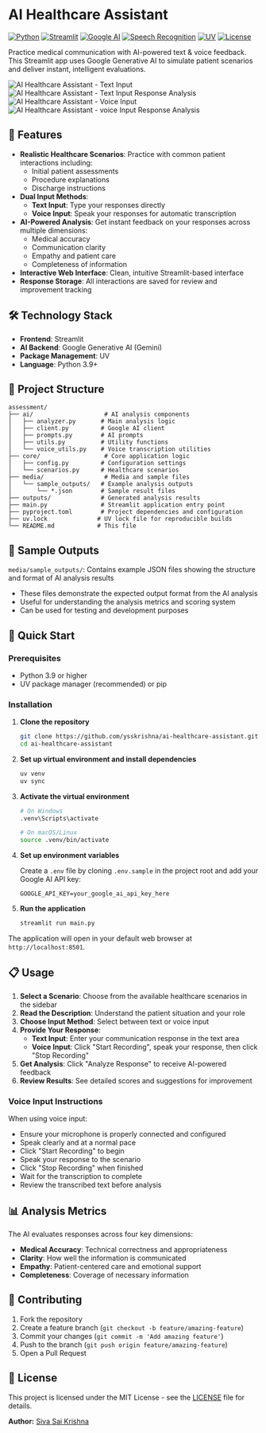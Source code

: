 # AI Healthcare Assistant

[![Python](https://img.shields.io/badge/Python-3.9+-blue.svg)](https://www.python.org/downloads/)
[![Streamlit](https://img.shields.io/badge/Streamlit-1.28+-red.svg)](https://streamlit.io/)
[![Google AI](https://img.shields.io/badge/Google%20AI-Gemini-orange.svg)](https://ai.google.dev/)
[![Speech Recognition](https://img.shields.io/badge/Speech%20Recognition-lightblue.svg)](https://pypi.org/project/SpeechRecognition/)
[![UV](https://img.shields.io/badge/UV-Package%20Manager-green.svg)](https://docs.astral.sh/uv/)
[![License](https://img.shields.io/badge/License-MIT-yellow.svg)](LICENSE)

Practice medical communication with AI-powered text & voice feedback. This Streamlit app uses Google Generative AI to simulate patient scenarios and deliver instant, intelligent evaluations.


![AI Healthcare Assistant - Text Input](media/text_input.png)
![AI Healthcare Assistant - Text Input Response Analysis](media/text_input_analysis.png)
![AI Healthcare Assistant - Voice Input](media/voice_input.png)
![AI Healthcare Assistant - voice Input Response Analysis](media/voice_input_analysis.png)

## 🏥 Features

- **Realistic Healthcare Scenarios**: Practice with common patient interactions including:
  - Initial patient assessments
  - Procedure explanations
  - Discharge instructions
- **Dual Input Methods**: 
  - **Text Input**: Type your responses directly
  - **Voice Input**: Speak your responses for automatic transcription
- **AI-Powered Analysis**: Get instant feedback on your responses across multiple dimensions:
  - Medical accuracy
  - Communication clarity
  - Empathy and patient care
  - Completeness of information
- **Interactive Web Interface**: Clean, intuitive Streamlit-based interface
- **Response Storage**: All interactions are saved for review and improvement tracking

## 🛠️ Technology Stack

- **Frontend**: Streamlit
- **AI Backend**: Google Generative AI (Gemini)
- **Package Management**: UV
- **Language**: Python 3.9+

## 📁 Project Structure

```
assessment/
├── ai/                    # AI analysis components
│   ├── analyzer.py       # Main analysis logic
│   ├── client.py         # Google AI client
│   ├── prompts.py        # AI prompts
│   ├── utils.py          # Utility functions
│   └── voice_utils.py    # Voice transcription utilities
├── core/                  # Core application logic
│   ├── config.py         # Configuration settings
│   └── scenarios.py      # Healthcare scenarios
├── media/                 # Media and sample files
│   └── sample_outputs/   # Example analysis outputs
│       └── *.json        # Sample result files
├── outputs/              # Generated analysis results
├── main.py               # Streamlit application entry point
├── pyproject.toml        # Project dependencies and configuration
├── uv.lock              # UV lock file for reproducible builds
└── README.md            # This file
```

## 📂 Sample Outputs

`media/sample_outputs/`: Contains example JSON files showing the structure and format of AI analysis results
- These files demonstrate the expected output format from the AI analysis
- Useful for understanding the analysis metrics and scoring system
- Can be used for testing and development purposes

## 🚀 Quick Start

### Prerequisites

- Python 3.9 or higher
- UV package manager (recommended) or pip

### Installation

1. **Clone the repository**
   ```bash
   git clone https://github.com/ysskrishna/ai-healthcare-assistant.git
   cd ai-healthcare-assistant
   ```

2. **Set up virtual environment and install dependencies**
   ```bash
   uv venv
   uv sync
   ```

3. **Activate the virtual environment**
   ```bash
   # On Windows
   .venv\Scripts\activate
   
   # On macOS/Linux
   source .venv/bin/activate
   ```

4. **Set up environment variables**
   
   Create a `.env` file by cloning `.env.sample` in the project root and add your Google AI API key:
   ```
   GOOGLE_API_KEY=your_google_ai_api_key_here
   ```

5. **Run the application**
   ```bash
   streamlit run main.py
   ```

The application will open in your default web browser at `http://localhost:8501`.

## 📋 Usage

1. **Select a Scenario**: Choose from the available healthcare scenarios in the sidebar
2. **Read the Description**: Understand the patient situation and your role
3. **Choose Input Method**: Select between text or voice input
4. **Provide Your Response**:
   - **Text Input**: Enter your communication response in the text area
   - **Voice Input**: Click "Start Recording", speak your response, then click "Stop Recording"
5. **Get Analysis**: Click "Analyze Response" to receive AI-powered feedback
6. **Review Results**: See detailed scores and suggestions for improvement

### Voice Input Instructions

When using voice input:
- Ensure your microphone is properly connected and configured
- Speak clearly and at a normal pace
- Click "Start Recording" to begin
- Speak your response to the scenario
- Click "Stop Recording" when finished
- Wait for the transcription to complete
- Review the transcribed text before analysis

## 📊 Analysis Metrics

The AI evaluates responses across four key dimensions:

- **Medical Accuracy**: Technical correctness and appropriateness
- **Clarity**: How well the information is communicated
- **Empathy**: Patient-centered care and emotional support
- **Completeness**: Coverage of necessary information

## 🤝 Contributing

1. Fork the repository
2. Create a feature branch (`git checkout -b feature/amazing-feature`)
3. Commit your changes (`git commit -m 'Add amazing feature'`)
4. Push to the branch (`git push origin feature/amazing-feature`)
5. Open a Pull Request

## 📝 License

This project is licensed under the MIT License - see the [LICENSE](LICENSE) file for details.

**Author:** [Siva Sai Krishna](https://github.com/ysskrishna)


